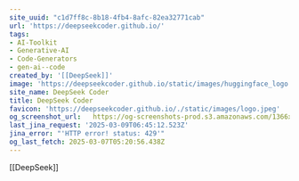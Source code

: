 ```yaml
---
site_uuid: "c1d7ff8c-8b18-4fb4-8afc-82ea32771cab"
url: 'https://deepseekcoder.github.io/'
tags:
- AI-Toolkit
- Generative-AI
- Code-Generators
- gen-ai--code
created_by: '[[DeepSeek]]'
image: 'https://deepseekcoder.github.io/static/images/huggingface_logo.svg'
site_name: DeepSeek Coder
title: DeepSeek Coder
favicon: 'https://deepseekcoder.github.io/./static/images/logo.jpeg'
og_screenshot_url:   https://og-screenshots-prod.s3.amazonaws.com/1366x768/80/false/b36251a32618336dff9c1d227a619ee435d04b1a7e66588373f0c054c8622637.jpeg
last_jina_request: '2025-03-09T06:45:12.523Z'
jina_error: "'HTTP error! status: 429'"
og_last_fetch: 2025-03-07T05:20:56.438Z
---
```



[[DeepSeek]]

